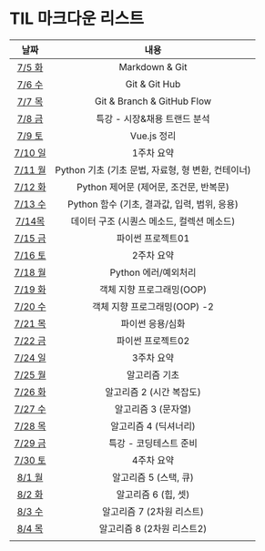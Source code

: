 # TIL 마크다운 리스트

|               날짜                |                        내용                        |
| :-------------------------------: | :------------------------------------------------: |
|   [7/5 화](markdown/220705.md)    |                   Markdown & Git                   |
|   [7/6 수](markdown/220706.md)    |                   Git & Git Hub                    |
|   [7/7 목](markdown/220707.md)    |             Git & Branch & GitHub Flow             |
|   [7/8 금](markdown/220708.md)    |            특강 - 시장&채용 트랜드 분석            |
|   [7/9 토](markdown/Vue.js.md)    |                    Vue.js 정리                     |
| [7/10 일](markdown/w1-summary.md) |                     1주차 요약                     |
|   [7/11 월](markdown/220711.md)   | Python 기초 (기초 문법, 자료형, 형 변환, 컨테이너) |
|   [7/12 화](markdown/220712.md)   |       Python 제어문 (제어문, 조건문, 반복문)       |
|   [7/13 수](markdown/220713.md)   |    Python 함수 (기초, 결과값, 입력, 범위, 응용)    |
|   [7/14목](markdown/220714.md)    |     데이터 구조 (시퀀스 메소드, 컬렉션 메소드)     |
|   [7/15 금](markdown/220715.md)   |                 파이썬 프로젝트01                  |
| [7/16 토](markdown/w2-summary.md) |                     2주차 요약                     |
|   [7/18 월](markdown/220718.md)   |                Python 에러/예외처리                |
|   [7/19 화](markdown/220719.md)   |             객체 지향 프로그래밍(OOP)              |
|   [7/20 수](markdown/220720.md)   |            객체 지향 프로그래밍(OOP) -2            |
|   [7/21 목](markdown/220721.md)   |                  파이썬 응용/심화                  |
|   [7/22 금](markdown/220722.md)   |                 파이썬 프로젝트02                  |
| [7/24 일](markdown/w3-summary.md) |                     3주차 요약                     |
|   [7/25 월](markdown/220725.md)   |                   알고리즘 기초                    |
|   [7/26 화](markdown/220726.md)   |              알고리즘 2 (시간 복잡도)              |
|   [7/27 수](markdown/220727.md)   |                알고리즘 3 (문자열)                 |
|   [7/28 목](markdown/220728.md)   |               알고리즘 4 (딕셔너리)                |
|   [7/29 금](markdown/220729.md)   |               특강 - 코딩테스트 준비               |
| [7/30 토](markdown/w4-summary.md) |                     4주차 요약                     |
|   [8/1 월](markdown/220801.md)    |               알고리즘 5 (스택, 큐)                |
|   [8/2 화](markdown/220802.md)    |                알고리즘 6 (힙, 셋)                 |
|   [8/3 수](markdown/220803.md)    |             알고리즘 7 (2차원 리스트)              |
|   [8/4 목](markdown/220804.md)    |             알고리즘 8 (2차원 리스트2)             |
|                                   |                                                    |
